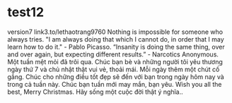 # test12
version7
link3.to/lethaotrang9760
Nothing is impossible for someone who always tries.
"I am always doing that which I cannot do, in order that I may learn how to do it." - Pablo Picasso.
“Insanity is doing the same thing, over and over again, but expecting different results.” - Narcotics Anonymous.
 Một tuần mệt mỏi đã trôi qua. Chúc bạn bè và những người tôi yêu thương ngày thứ 7 và chủ nhật thật vui vẻ, thoải mái.
Mỗi ngày thêm một chút cố gắng.
Chúc cho những điều tốt đẹp sẽ đến với bạn trong ngày hôm nay và trong cả tuần này. Chúc bạn tuần mới may mắn, bạn yêu.
Wish you all the best, Merry Christmas.
Hãy sống một cuộc đời thật ý nghĩa..
